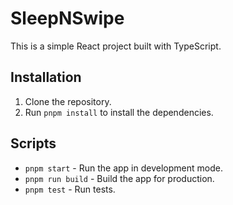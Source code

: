 # SleepNSwipe

This is a simple React project built with TypeScript.

## Installation

1. Clone the repository.
2. Run `pnpm install` to install the dependencies.

## Scripts

- `pnpm start` - Run the app in development mode.
- `pnpm run build` - Build the app for production.
- `pnpm test` - Run tests.